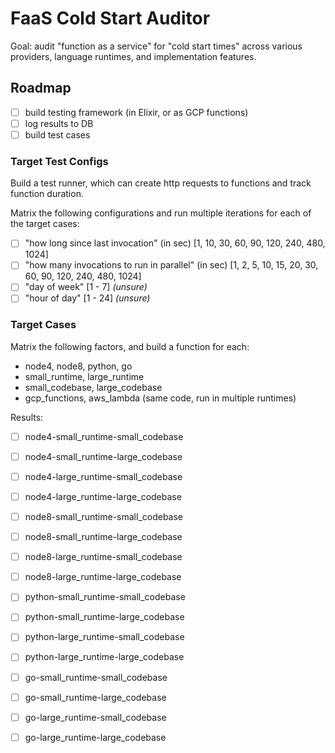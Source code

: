 # FaaS Cold Start Auditor

Goal: audit "function as a service" for "cold start times" across various providers, language runtimes, and implementation features.

## Roadmap

- [ ] build testing framework (in Elixir, or as GCP functions)
- [ ] log results to DB
- [ ] build test cases

### Target Test Configs

Build a test runner, which can create http requests to functions and track function duration.

Matrix the following configurations and run multiple iterations for each of the target cases:
- [ ] "how long since last invocation" (in sec) [1, 10, 30, 60, 90, 120, 240, 480, 1024]
- [ ] "how many invocations to run in parallel" (in sec) [1, 2, 5, 10, 15, 20, 30, 60, 90, 120, 240, 480, 1024]
- [ ] "day of week" [1 - 7] *(unsure)*
- [ ] "hour of day" [1 - 24] *(unsure)*

### Target Cases

Matrix the following factors, and build a function for each:
- node4, node8, python, go
- small_runtime, large_runtime
- small_codebase, large_codebase
- gcp_functions, aws_lambda (same code, run in multiple runtimes)

Results:
- [ ] node4-small_runtime-small_codebase
- [ ] node4-small_runtime-large_codebase
- [ ] node4-large_runtime-small_codebase
- [ ] node4-large_runtime-large_codebase

- [ ] node8-small_runtime-small_codebase
- [ ] node8-small_runtime-large_codebase
- [ ] node8-large_runtime-small_codebase
- [ ] node8-large_runtime-large_codebase

- [ ] python-small_runtime-small_codebase
- [ ] python-small_runtime-large_codebase
- [ ] python-large_runtime-small_codebase
- [ ] python-large_runtime-large_codebase

- [ ] go-small_runtime-small_codebase
- [ ] go-small_runtime-large_codebase
- [ ] go-large_runtime-small_codebase
- [ ] go-large_runtime-large_codebase

